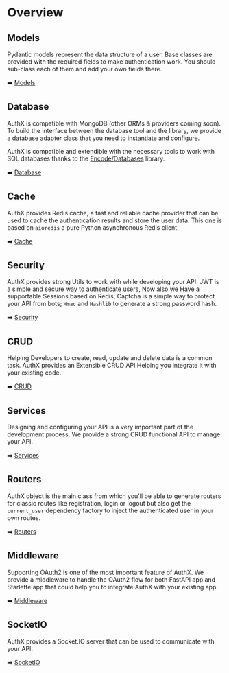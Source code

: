 # Overview

## Models

Pydantic models represent the data structure of a user. Base classes are provided with the required fields to make authentication work. You should sub-class each of them and add your own fields there.

➡️ [Models](models/index.md)

## Database

AuthX is compatible with MongoDB (other ORMs & providers coming soon). To build the interface between the database tool and the library, we provide a database adapter class that you need to instantiate and configure.

AuthX is compatible and extendible with the necessary tools to work with SQL databases thanks to the [Encode/Databases](https://www.encode.io/databases/) library.

➡️ [Database](database/index.md)

## Cache

AuthX provides Redis cache, a fast and reliable cache provider that can be used to cache the authentication results and store the user data. This one is based on `aioredis` a pure Python asynchronous Redis client.

➡️ [Cache](cache/index.md)

## Security

AuthX provides strong Utils to work with while developing your API. JWT is a simple and secure way to authenticate users, Now also we Have a supportable Sessions based on Redis; Captcha is a simple way to protect your API from bots;  `Hmac` and `Hashlib` to generate a strong password hash.

➡️ [Security](security/index.md)

## CRUD

Helping Developers to create, read, update and delete data is a common task. AuthX provides an Extensible CRUD API Helping you integrate it with your existing code.

➡️ [CRUD](crud/index.md)

## Services

Designing and configuring your API is a very important part of the development process. We provide a strong CRUD functional API to manage your API.

➡️ [Services](services/index.md)

## Routers

AuthX object is the main class from which you'll be able to generate routers for classic routes like registration, login or logout but also get the `current_user` dependency factory to inject the authenticated user in your own routes.

➡️ [Routers](routers/index.md)

## Middleware

Supporting OAuth2 is one of the most important feature of AuthX. We provide a middleware to handle the OAuth2 flow for both FastAPI app and Starlette app that could help you to integrate AuthX with your existing app.

➡️ [Middleware](middleware/index.md)

## SocketIO

AuthX provides a Socket.IO server that can be used to communicate with your API.

➡️ [SocketIO](socket/index.md)

